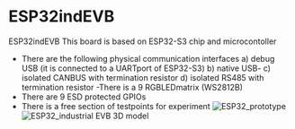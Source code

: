 # ESP32indEVB
ESP32indEVB
This board is based on ESP32-S3 chip and microcontoller
 - There are the following physical communication interfaces
 a) debug USB (it is connected to a UARTport of ESP32-S3)
 b) native USB-
 c) isolated CANBUS with termination resistor
 d) isolated RS485 with termination resistor
 -There is a 9 RGBLEDmatrix (WS2812B)
- There are 9 ESD protected GPIOs
- There is a free section of testpoints for experiment
![ESP32_prototype](https://github.com/user-attachments/assets/6fd1fcf9-b987-4919-b08f-29ea1ea89f27)
![ESP32_industrial EVB 3D model](https://github.com/user-attachments/assets/a6b824c0-ebcf-4901-a1d3-367f770a0a83)
